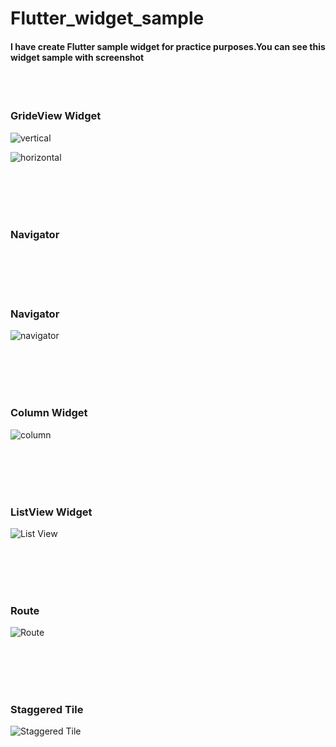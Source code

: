 # Flutter_widget_sample

<h4>I have create Flutter sample widget for practice purposes.You can see this widget sample with screenshot</h4>
 
<br />
<br />

<h3>GrideView Widget </h3>

![vertical](https://user-images.githubusercontent.com/88571731/147318532-73c05361-2c12-4d5b-b2d4-f83300cdfa0a.gif)

![horizontal](https://user-images.githubusercontent.com/88571731/147318650-57f5d572-efe5-44c4-b519-69d8bbe2000e.gif)


<br />
<br />
<br />
<br />

<h3>Navigator</h3>


<br />
<br />
<br />
<br />

<h3>Navigator</h3>

![navigator](https://user-images.githubusercontent.com/88571731/147319063-778341fa-84bb-4547-a1b0-943dacfd10bf.gif)

<br />
<br />
<br />
<br />

<h3>Column Widget </h3>

![column](https://user-images.githubusercontent.com/88571731/146717053-ec0c63cb-45d0-4ee0-abbf-7c54d3b88c36.png) 

<br />
<br />
<br />
<br />

<h3>ListView Widget</h3>

![List View](https://user-images.githubusercontent.com/88571731/146717450-d0c8e193-b338-484a-946f-659b187e674c.png)

<br />
<br />
<br />
<br />

<h3>Route</h3>

![Route](https://user-images.githubusercontent.com/88571731/147319086-7e4fb130-e277-420d-86c5-ebce77f6957d.gif)

<br />
<br />
<br />
<br />

<h3>Staggered Tile</h3>

![Staggered Tile](https://user-images.githubusercontent.com/88571731/146717697-789a7300-90a2-4e3b-9fb0-8beed830ec86.png)
